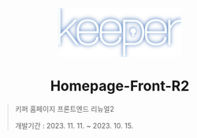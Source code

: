 <div align="center">
  <img src="/src/assets/logo/logo_neon.svg" width="250" alt="keeper logo"/>
</div>

# <div align="center">Homepage-Front-R2</div>

> 키퍼 홈페이지 프론트엔드 리뉴얼2
>
> 개발기간 : 2023. 11. 11. ~ 2023. 10. 15.

